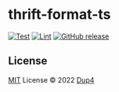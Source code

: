 # thrift-format-ts

[![Test][gh-ci-test-badge]][gh-ci-test]
[![Lint][gh-ci-lint-badge]][gh-ci-lint]
[![GitHub release][gh-release-badge]][gh-release]


## License

[MIT](./LICENSE) License © 2022 [Dup4][dup4]

[dup4]: https://github.com/Dup4
[gh-ci-test-badge]: https://github.com/Dup4/thrift-format-ts/actions/workflows/test.yml/badge.svg
[gh-ci-test]: https://github.com/Dup4/thrift-format-ts/actions/workflows/test.yml
[gh-ci-lint-badge]: https://github.com/Dup4/thrift-format-ts/actions/workflows/lint.yml/badge.svg
[gh-ci-lint]: https://github.com/Dup4/thrift-format-ts/actions/workflows/lint.yml
[gh-release-badge]: https://img.shields.io/github/release/Dup4/thrift-format-ts.svg
[gh-release]: https://GitHub.com/Dup4/thrift-format-ts/releases
